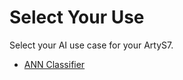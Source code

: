 # Select Your Use

Select your AI use case for your ArtyS7. 

- [ANN Classifier](https://github.com/SuperMB/IciiDemos/tree/main/1-%20Getting%20Started/Hardware/ArtyS7/ANN)
